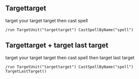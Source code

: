 ## Targettarget
target your target target then cast spell
```
/run TargetUnit("targettarget") CastSpellByName("spell")
```


## Targettarget + target last target
target your target target then cast spell then target last target
```
/run TargetUnit("targettarget") CastSpellByName("spell") TargetLastTarget()
```